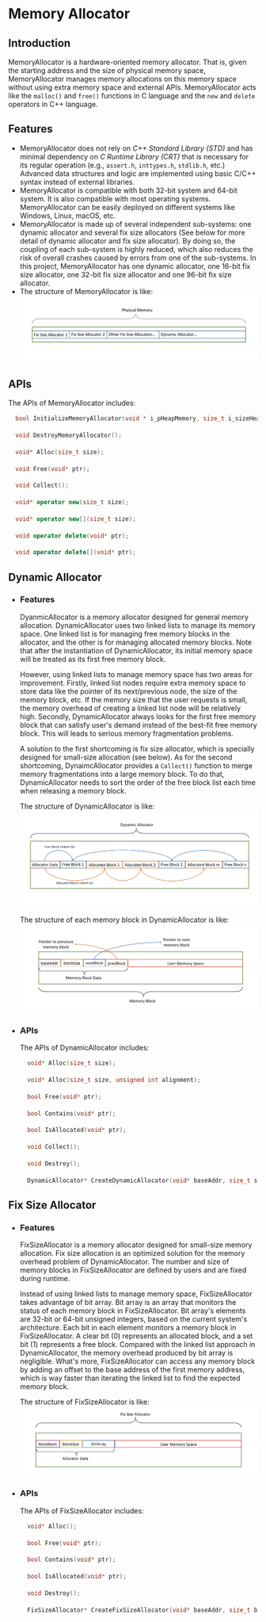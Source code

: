 # Memory Allocator

## Introduction
MemoryAllocator is a hardware-oriented memory allocator. That is, given the starting address and the size of physical memory space, MemoryAllocator manages memory allocations on this memory space without using extra memory space and external APIs. MemoryAllocator acts like the `malloc()` and `free()` functions in C language and the `new` and `delete` operators in C++ language.


## Features
+ MemoryAllocator does not rely on *C++ Standard Library (STD)* and has minimal dependency on *C Runtime Library (CRT)* that is necessary for its regular operation (e.g., `assert.h`, `inttypes.h`, `stdlib.h`, etc.) Advanced data structures and logic are implemented using basic C/C++ syntax instead of external libraries.
+ MemoryAllocator is compatible with both 32-bit system and 64-bit system. It is also compatible with most operating systems. MemoryAllocator can be easily deployed on different systems like Windows, Linux, macOS, etc.
+ MemoryAllocator is made up of several independent sub-systems: one dynamic allocator and several fix size allocators (See below for more detail of dynamic allocator and fix size allocator). By doing so, the coupling of each sub-system is highly reduced, which also reduces the risk of overall crashes caused by errors from one of the sub-systems. In this project, MemoryAllocator has one dynamic allocator, one 16-bit fix size allocator, one 32-bit fix size allocator and one 96-bit fix size allocator.
+ The structure of MemoryAllocator is like: ![MemoryAllocator Structure](Images/MemoryAllocator.png)
  

## APIs
The APIs of MemoryAllocator includes:
  ```cpp
    bool InitializeMemoryAllocator(void * i_pHeapMemory, size_t i_sizeHeapMemory);

    void DestroyMemoryAllocator();

    void* Alloc(size_t size);

    void Free(void* ptr);

    void Collect();

    void* operator new(size_t size);

    void* operator new[](size_t size);

    void operator delete(void* ptr);

    void operator delete[](void* ptr);
  ```




## Dynamic Allocator
+ ### Features
    DyanmicAllocator is a memory allocator designed for general memory allocation. DynamicAllocator uses two linked lists to manage its memory space. One linked list is for managing free memory blocks in the allocator, and the other is for managing allocated memory blocks. Note that after the instantiation of DynamicAllocator, its initial memory space will be treated as its first free memory block.

    However, using linked lists to manage memory space has two areas for improvement. Firstly, linked list nodes require extra memory space to store data like the pointer of its next/previous node, the size of the memory block, etc. If the memory size that the user requests is small, the memory overhead of creating a linked list node will be relatively high. Secondly, DynamicAllocator always looks for the first free memory block that can satisfy user's demand instead of the best-fit free memory block. This will leads to serious memory fragmentation problems.

    A solution to the first shortcoming is fix size allocator, which is specially designed for small-size allocation (see below). As for the second shortcoming, DynaimcAllocator provides a `Collect()` function to merge memory fragmentations into a large memory block. To do that, DynamicAllocator needs to sort the order of the free block list each time when releasing a memory block.

    The structure of DynamicAllocator is like: ![DynaimcAllocator Structure](Images/DynamicAllocator.png)

    The structure of each memory block in DynamicAllocator is like: ![Memory Block Structure](Images/MemoryBlock.png)


+ ### APIs
    The APIs of DynamicAllocator includes:
  ```cpp
    void* Alloc(size_t size);

    void* Alloc(size_t size, unsigned int alignment);

    bool Free(void* ptr);

    bool Contains(void* ptr);
    
    bool IsAllocated(void* ptr);

    void Collect();

    void Destroy();

    DynamicAllocator* CreateDynamicAllocator(void* baseAddr, size_t size);
  ```


## Fix Size Allocator
+ ### Features
    FixSizeAllocator is a memory allocator designed for small-size memory allocation. Fix size allocation is an optimized solution for the memory overhead problem of DynamicAllocator. The number and size of memory blocks in FixSizeAllocator are defined by users and are fixed during runtime. 

    Instead of using linked lists to manage memory space, FixSizeAllocator takes advantage of bit array. Bit array is an array that monitors the status of each memory block in FixSizeAllocator. Bit array's elements are 32-bit or 64-bit unsigned integers, based on the current system's architecture. Each bit in each element monitors a memory block in FixSizeAllocator. A clear bit (0) represents an allocated block, and a set bit (1) represents a free block. Compared with the linked list approach in DynamicAllocator, the memory overhead produced by bit array is negligible. What's more, FixSizeAllocator can access any memory block by adding an offset to the base address of the first memory address, which is way faster than iterating the linked list to find the expected memory block.

    The structure of FixSizeAllocator is like: ![FixSizeAllocator Structure](Images/FixSizeAllocator.png)

+ ### APIs
    The APIs of FixSizeAllocator includes:
  ```cpp
    void* Alloc();

    bool Free(void* ptr);

    bool Contains(void* ptr);

    bool IsAllocated(void* ptr);

    void Destroy();

    FixSizeAllocator* CreateFixSizeAllocator(void* baseAddr, size_t blockNum, size_t blockSize, size_t heapSize);
  ```